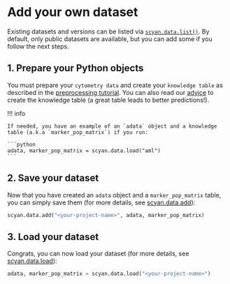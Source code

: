 # Add your own dataset

Existing datasets and versions can be listed via [`scyan.data.list()`](/api/datasets/#scyan.data.list). By default, only public datasets are available, but you can add some if you follow the next steps.

## 1. Prepare your Python objects

You must prepare your `cytometry data` and create your `knowledge table` as described in the [preprocessing tutorial](/tutorials/preprocessing). You can also read our [advice](/advanced/advice) to create the knowledge table (a great table leads to better predictions!).

!!! info

    If needed, you have an example of an `adata` object and a knowledge table (a.k.a `marker_pop_matrix`) if you run:

    ```python
    adata, marker_pop_matrix = scyan.data.load("aml")
    ```

## 2. Save your dataset

Now that you have created an `adata` object and a `marker_pop_matrix` table, you can simply save them (for more details, see [scyan.data.add](/api/datasets/#scyan.data.add)):

```python
scyan.data.add("<your-project-name>", adata, marker_pop_matrix)
```

## 3. Load your dataset

Congrats, you can now load your dataset (for more details, see [scyan.data.load](/api/datasets/#scyan.data.load)):

```python
adata, marker_pop_matrix = scyan.data.load("<your-project-name>")
```

